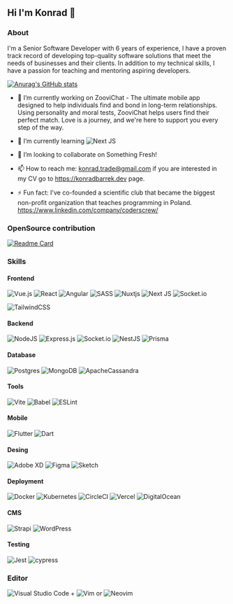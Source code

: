 ## Hi I'm Konrad 👋

### About
I'm a Senior Software Developer with 6 years of experience, I have a proven track record of developing top-quality software solutions that meet the needs of businesses and their clients. In addition to my technical skills, I have a passion for teaching and mentoring aspiring developers.

[![Anurag's GitHub stats](https://stars-self.vercel.app/api?username=pr0xyMity&show_icons=true&theme=tokyonight)]([https://github.com/anuraghazra/github-readme-stats](https://github.com/pr0xyMity))

- 🔭 I’m currently working on ZooviChat - The ultimate mobile app designed to help individuals find and bond in long-term relationships. Using personality and moral tests, ZooviChat helps users find their perfect match. Love is a journey, and we're here to support you every step of the way.
- 🌱 I’m currently learning ![Next JS](https://img.shields.io/badge/Next-black?style=for-the-badge&logo=next.js&logoColor=white)
- 👯 I’m looking to collaborate on Something Fresh!

- 📫 How to reach me: konrad.trade@gmail.com if you are interested in my CV go to https://konradbarrek.dev page.
- ⚡ Fun fact: I've co-founded a scientific club that became the biggest non-profit organization that teaches programming in Poland. https://www.linkedin.com/company/coderscrew/

### OpenSource contribution
[![Readme Card](https://github-readme-stats.vercel.app/api/pin/?username=vuestorefront&repo=vue-storefront&show_icons=true&theme=tokyonight)](https://github.com/vuestorefront/vue-storefront)

### Skills

#### Frontend
![Vue.js](https://img.shields.io/badge/vuejs-%2335495e.svg?style=for-the-badge&logo=vuedotjs&logoColor=%234FC08D) ![React](https://img.shields.io/badge/react-%2320232a.svg?style=for-the-badge&logo=react&logoColor=%2361DAFB) ![Angular](https://img.shields.io/badge/angular-%23DD0031.svg?style=for-the-badge&logo=angular&logoColor=white) ![SASS](https://img.shields.io/badge/SASS-hotpink.svg?style=for-the-badge&logo=SASS&logoColor=white) ![Nuxtjs](https://img.shields.io/badge/Nuxt-002E3B?style=for-the-badge&logo=nuxtdotjs&logoColor=#00DC82) ![Next JS](https://img.shields.io/badge/Next-black?style=for-the-badge&logo=next.js&logoColor=white) ![Socket.io](https://img.shields.io/badge/Socket.io-black?style=for-the-badge&logo=socket.io&badgeColor=010101)

![TailwindCSS](https://img.shields.io/badge/tailwindcss-%2338B2AC.svg?style=for-the-badge&logo=tailwind-css&logoColor=white)

#### Backend
![NodeJS](https://img.shields.io/badge/node.js-6DA55F?style=for-the-badge&logo=node.js&logoColor=white) ![Express.js](https://img.shields.io/badge/express.js-%23404d59.svg?style=for-the-badge&logo=express&logoColor=%2361DAFB) ![Socket.io](https://img.shields.io/badge/Socket.io-black?style=for-the-badge&logo=socket.io&badgeColor=010101) ![NestJS](https://img.shields.io/badge/nestjs-%23E0234E.svg?style=for-the-badge&logo=nestjs&logoColor=white) ![Prisma](https://img.shields.io/badge/Prisma-3982CE?style=for-the-badge&logo=Prisma&logoColor=white)
#### Database
![Postgres](https://img.shields.io/badge/postgres-%23316192.svg?style=for-the-badge&logo=postgresql&logoColor=white) 	![MongoDB](https://img.shields.io/badge/MongoDB-%234ea94b.svg?style=for-the-badge&logo=mongodb&logoColor=white) ![ApacheCassandra](https://img.shields.io/badge/cassandra-%231287B1.svg?style=for-the-badge&logo=apache-cassandra&logoColor=white)
#### Tools
![Vite](https://img.shields.io/badge/vite-%23646CFF.svg?style=for-the-badge&logo=vite&logoColor=white) 	![Babel](https://img.shields.io/badge/Babel-F9DC3e?style=for-the-badge&logo=babel&logoColor=black) ![ESLint](https://img.shields.io/badge/ESLint-4B3263?style=for-the-badge&logo=eslint&logoColor=white)
#### Mobile
![Flutter](https://img.shields.io/badge/Flutter-%2302569B.svg?style=for-the-badge&logo=Flutter&logoColor=white) ![Dart](https://img.shields.io/badge/dart-%230175C2.svg?style=for-the-badge&logo=dart&logoColor=white)
#### Desing
![Adobe XD](https://img.shields.io/badge/Adobe%20XD-470137?style=for-the-badge&logo=Adobe%20XD&logoColor=#FF61F6) ![Figma](https://img.shields.io/badge/figma-%23F24E1E.svg?style=for-the-badge&logo=figma&logoColor=white) ![Sketch](https://img.shields.io/badge/Sketch-FFB387?style=for-the-badge&logo=sketch&logoColor=black)
#### Deployment
![Docker](https://img.shields.io/badge/docker-%230db7ed.svg?style=for-the-badge&logo=docker&logoColor=white) ![Kubernetes](https://img.shields.io/badge/kubernetes-%23326ce5.svg?style=for-the-badge&logo=kubernetes&logoColor=white) 	![CircleCI](https://img.shields.io/badge/circle%20ci-%23161616.svg?style=for-the-badge&logo=circleci&logoColor=white) ![Vercel](https://img.shields.io/badge/vercel-%23000000.svg?style=for-the-badge&logo=vercel&logoColor=white) ![DigitalOcean](https://img.shields.io/badge/DigitalOcean-%230167ff.svg?style=for-the-badge&logo=digitalOcean&logoColor=white)
#### CMS
![Strapi](https://img.shields.io/badge/strapi-%232E7EEA.svg?style=for-the-badge&logo=strapi&logoColor=white) ![WordPress](https://img.shields.io/badge/WordPress-%23117AC9.svg?style=for-the-badge&logo=WordPress&logoColor=white)
#### Testing
![Jest](https://img.shields.io/badge/-jest-%23C21325?style=for-the-badge&logo=jest&logoColor=white) ![cypress](https://img.shields.io/badge/-cypress-%23E5E5E5?style=for-the-badge&logo=cypress&logoColor=058a5e)

### Editor
![Visual Studio Code](https://img.shields.io/badge/Visual%20Studio%20Code-0078d7.svg?style=for-the-badge&logo=visual-studio-code&logoColor=white) + ![Vim](https://img.shields.io/badge/VIM-%2311AB00.svg?style=for-the-badge&logo=vim&logoColor=white) or ![Neovim](https://img.shields.io/badge/NeoVim-%2357A143.svg?&style=for-the-badge&logo=neovim&logoColor=white)


<!--
**pr0xyMity/pr0xyMity** is a ✨ _special_ ✨ repository because its `README.md` (this file) appears on your GitHub profile.

Here are some ideas to get you started:

- 🔭 I’m currently working on ...
- 🌱 I’m currently learning ...
- 👯 I’m looking to collaborate on ...
- 🤔 I’m looking for help with ...
- 💬 Ask me about ...
- 📫 How to reach me: ...
- 😄 Pronouns: ...
- ⚡ Fun fact: ...
-->
